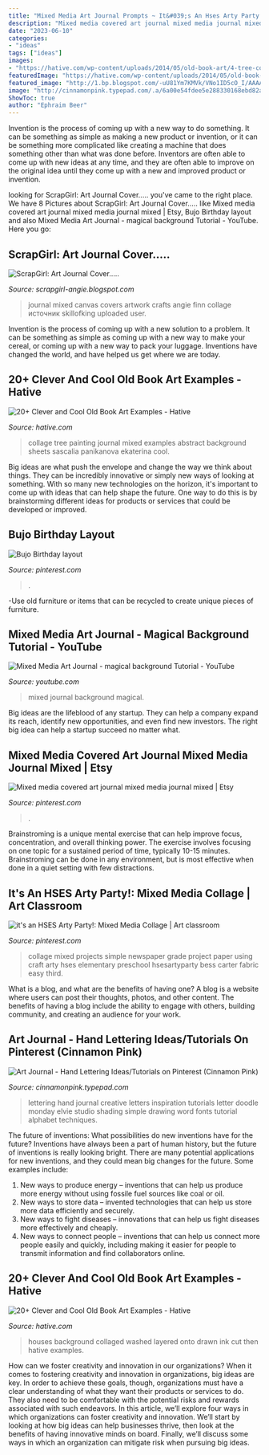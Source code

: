 ```yaml
---
title: "Mixed Media Art Journal Prompts ~ It&#039;s An Hses Arty Party!: Mixed Media Collage"
description: "Mixed media covered art journal mixed media journal mixed"
date: "2023-06-10"
categories:
- "ideas"
tags: ["ideas"]
images:
- "https://hative.com/wp-content/uploads/2014/05/old-book-art/4-tree-collage-art.jpg"
featuredImage: "https://hative.com/wp-content/uploads/2014/05/old-book-art/6-houses-on-book-pages.jpg"
featured_image: "http://1.bp.blogspot.com/-uU81Ym7KMVk/VNo1ID5cO_I/AAAAAAAADuU/BQ1GwdTTEb0/s1600/Front%2Bcover%2Bblack%2Bbackground.jpg"
image: "http://cinnamonpink.typepad.com/.a/6a00e54fdee5e288330168ebd82a41970c-600wi"
ShowToc: true
author: "Ephraim Beer"
---
```



Invention is the process of coming up with a new way to do something. It can be something as simple as making a new product or invention, or it can be something more complicated like creating a machine that does something other than what was done before. Inventors are often able to come up with new ideas at any time, and they are often able to improve on the original idea until they come up with a new and improved product or invention.

	

		
looking for ScrapGirl: Art Journal Cover..... you've came to the right place. We have 8 Pictures about ScrapGirl: Art Journal Cover..... like Mixed media covered art journal mixed media journal mixed | Etsy, Bujo Birthday layout and also Mixed Media Art Journal - magical background Tutorial - YouTube. Here you go:
		
    
## ScrapGirl: Art Journal Cover.....

<img loading=lazy src="http://1.bp.blogspot.com/-uU81Ym7KMVk/VNo1ID5cO_I/AAAAAAAADuU/BQ1GwdTTEb0/s1600/Front%2Bcover%2Bblack%2Bbackground.jpg" onerror="this.onerror=null;this.src='https://tse3.mm.bing.net/th?id=OIP.qn5ODVEaSJB6bZhhF4CLOgHaJ4&amp;pid=15.1';" alt="ScrapGirl: Art Journal Cover.....">

_Source: scrapgirl-angie.blogspot.com_

>journal mixed canvas covers artwork crafts angie finn collage источник skillofking uploaded user. 

	

Invention is the process of coming up with a new solution to a problem. It can be something as simple as coming up with a new way to make your cereal, or coming up with a new way to pack your luggage. Inventions have changed the world, and have helped us get where we are today.

    
## 20+ Clever And Cool Old Book Art Examples - Hative

<img loading=lazy src="https://hative.com/wp-content/uploads/2014/05/old-book-art/4-tree-collage-art.jpg" onerror="this.onerror=null;this.src='https://tse3.mm.bing.net/th?id=OIP.NZYJXxP7KV-SWvBpLYP2_QHaHa&amp;pid=15.1';" alt="20+ Clever and Cool Old Book Art Examples - Hative">

_Source: hative.com_

>collage tree painting journal mixed examples abstract background sheets sascalia panikanova ekaterina cool. 

	

Big ideas are what push the envelope and change the way we think about things. They can be incredibly innovative or simply new ways of looking at something. With so many new technologies on the horizon, it's important to come up with ideas that can help shape the future. One way to do this is by brainstorming different ideas for products or services that could be developed or improved.

    
## Bujo Birthday Layout

<img loading=lazy src="https://i.pinimg.com/736x/4c/83/e6/4c83e6651826270a3a77945fec6f1b70.jpg" onerror="this.onerror=null;this.src='https://tse2.mm.bing.net/th?id=OIP.oR7DJsOFeuMNo692bfULZQHaHe&amp;pid=15.1';" alt="Bujo Birthday layout">

_Source: pinterest.com_

>. 

	

-Use old furniture or items that can be recycled to create unique pieces of furniture.

    
## Mixed Media Art Journal - Magical Background Tutorial - YouTube

<img loading=lazy src="https://i.ytimg.com/vi/9j3L_p8Eep0/maxresdefault.jpg" onerror="this.onerror=null;this.src='https://tse1.mm.bing.net/th?id=OIP.u3ZsP_hBqXj4ixI48PiDuAHaEK&amp;pid=15.1';" alt="Mixed Media Art Journal - magical background Tutorial - YouTube">

_Source: youtube.com_

>mixed journal background magical. 

	

Big ideas are the lifeblood of any startup. They can help a company expand its reach, identify new opportunities, and even find new investors. The right big idea can help a startup succeed no matter what.

    
## Mixed Media Covered Art Journal Mixed Media Journal Mixed | Etsy

<img loading=lazy src="https://i.pinimg.com/originals/5e/6c/d3/5e6cd3ca9f6352d9ea2c018b62f68314.jpg" onerror="this.onerror=null;this.src='https://tse3.mm.bing.net/th?id=OIP.ySHjAG778PBWQazz166pSgHaJ4&amp;pid=15.1';" alt="Mixed media covered art journal mixed media journal mixed | Etsy">

_Source: pinterest.com_

>. 

	

Brainstroming is a unique mental exercise that can help improve focus, concentration, and overall thinking power. The exercise involves focusing on one topic for a sustained period of time, typically 10-15 minutes. Brainstroming can be done in any environment, but is most effective when done in a quiet setting with few distractions.

    
## It&#039;s An HSES Arty Party!: Mixed Media Collage | Art Classroom

<img loading=lazy src="https://i.pinimg.com/originals/0e/54/67/0e5467e6540ac820fb577360b9777e51.jpg" onerror="this.onerror=null;this.src='https://tse4.mm.bing.net/th?id=OIP.xuFd2IQnFVHHvbeZKyhjTQHaJ4&amp;pid=15.1';" alt="it&#039;s an HSES Arty Party!: Mixed Media Collage | Art classroom">

_Source: pinterest.com_

>collage mixed projects simple newspaper grade project paper using craft arty hses elementary preschool hsesartyparty bess carter fabric easy third. 

	

What is a blog, and what are the benefits of having one?
A blog is a website where users can post their thoughts, photos, and other content. The benefits of having a blog include the ability to engage with others, building community, and creating an audience for your work.

    
## Art Journal - Hand Lettering Ideas/Tutorials On Pinterest (Cinnamon Pink)

<img loading=lazy src="http://cinnamonpink.typepad.com/.a/6a00e54fdee5e288330168ebd82a41970c-600wi" onerror="this.onerror=null;this.src='https://tse2.mm.bing.net/th?id=OIP.Y-TVlPEcSacnNHrl9SfzygHaJ9&amp;pid=15.1';" alt="Art Journal - Hand Lettering Ideas/Tutorials on Pinterest (Cinnamon Pink)">

_Source: cinnamonpink.typepad.com_

>lettering hand journal creative letters inspiration tutorials letter doodle monday elvie studio shading simple drawing word fonts tutorial alphabet techniques. 

	

The future of inventions: What possibilities do new inventions have for the future?
Inventions have always been a part of human history, but the future of inventions is really looking bright. There are many potential applications for new inventions, and they could mean big changes for the future. Some examples include:
1. New ways to produce energy – inventions that can help us produce more energy without using fossile fuel sources like coal or oil.
2. New ways to store data – invented technologies that can help us store more data efficiently and securely.
3. New ways to fight diseases – innovations that can help us fight diseases more effectively and cheaply.
4. New ways to connect people – inventions that can help us connect more people easily and quickly, including making it easier for people to transmit information and find collaborators online.

    
## 20+ Clever And Cool Old Book Art Examples - Hative

<img loading=lazy src="https://hative.com/wp-content/uploads/2014/05/old-book-art/6-houses-on-book-pages.jpg" onerror="this.onerror=null;this.src='https://tse3.mm.bing.net/th?id=OIP.aaeoNGnXHmLl1InJ5tNpJQHaMC&amp;pid=15.1';" alt="20+ Clever and Cool Old Book Art Examples - Hative">

_Source: hative.com_

>houses background collaged washed layered onto drawn ink cut then hative examples. 

	

How can we foster creativity and innovation in our organizations?
When it comes to fostering creativity and innovation in organizations, big ideas are key. In order to achieve these goals, though, organizations must have a clear understanding of what they want their products or services to do. They also need to be comfortable with the potential risks and rewards associated with such endeavors.
In this article, we’ll explore four ways in which organizations can foster creativity and innovation. We’ll start by looking at how big ideas can help businesses thrive, then look at the benefits of having innovative minds on board. Finally, we’ll discuss some ways in which an organization can mitigate risk when pursuing big ideas.

